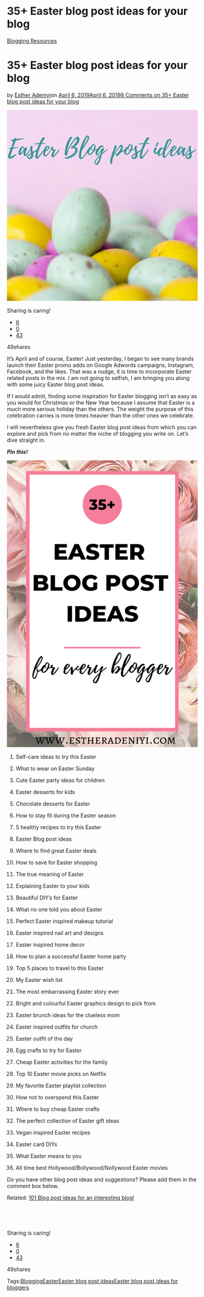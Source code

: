 # 35+ Easter blog post ideas for your blog

[Blogging Resources](https://estheradeniyi.com/category/blogging-resources/)
# 35+ Easter blog post ideas for your blog

by [Esther Adeniyi](https://estheradeniyi.com/author/esther-adeniyi/)on [April 6, 2019April 6, 2019](https://estheradeniyi.com/5-easter-blog-post-ideas-for-you/)[8 Comments on 35+ Easter blog post ideas for your blog](https://estheradeniyi.com/5-easter-blog-post-ideas-for-you/#comments)

![Easter Blog post ideas, Esther Adeniyi. Easter Blog post ideas for every blogger, blog post ideas for April, what to write on your blog this easter, easter blog post ideas for fashion bloggers, easter blog post ideas for beauty bloggers, easter blog post ideas for mom bloggers](images\Easter-Blog-post-ideas.png)

Sharing is caring!

- [6](https://www.facebook.com/sharer/sharer.php?u=https%3A%2F%2Festheradeniyi.com%2F5-easter-blog-post-ideas-for-you%2F&amp;t=35%2B%20Easter%20blog%20post%20ideas%20for%20your%20blog)
- [0](https://twitter.com/intent/tweet?text=35%2B%20Easter%20blog%20post%20ideas%20for%20your%20blog&amp;url=https%3A%2F%2Festheradeniyi.com%2F5-easter-blog-post-ideas-for-you%2F)
- [43](#)

49shares

It&#x2019;s April and of course, Easter! Just yesterday, I began to see many brands launch their Easter promo adds on Google Adwords campaigns, Instagram, Facebook, and the likes. That was a nudge, it is time to incorporate Easter related posts in the mix. I am not going to selfish, I am bringing you along with some juicy Easter blog post ideas.

If I would admit, finding some inspiration for Easter blogging isn&#x2019;t as easy as you would for Christmas or the New Year because I assume that Easter is a much more serious holiday than the others. The weight the purpose of this celebration carries is more times heavier than the other ones we celebrate.

I will nevertheless give you fresh Easter blog post ideas from which you can explore and pick from no matter the niche of blogging you write on. Let&#x2019;s dive straight in.

***Pin this!***

![30+ Easter blog post ideas, blog post ideas for Easter, Esther Adeniyi, Easter blog post ideas for bloggers.](images\30.png)

1. Self-care ideas to try this Easter

2. What to wear on Easter Sunday

3. Cute Easter party ideas for children

4. Easter desserts for kids

5. Chocolate desserts for Easter

6. How to stay fit during the Easter season

7. 5 healthy recipes to try this Easter

8. Easter Blog post ideas

9. Where to find great Easter deals

10. How to save for Easter shopping

11. The true meaning of Easter

12. Explaining Easter to your kids

13. Beautiful DIY&#x2019;s for Easter

14. What no one told you about Easter

15. Perfect Easter inspired makeup tutorial

16. Easter inspired nail art and designs

17. Easter inspired home decor

18. How to plan a successful Easter home party

19. Top 5 places to travel to this Easter

20. My Easter wish list

21. The most embarrassing Easter story ever

22. Bright and colourful Easter graphics design to pick from

23. Easter brunch ideas for the clueless mom

24. Easter inspired outfits for church

25. Easter outfit of the day

26. Egg crafts to try for Easter

27. Cheap Easter activities for the family

28. Top 10 Easter movie picks on Netflix

29. My favorite Easter playlist collection

30. How not to overspend this Easter

31. Where to buy cheap Easter crafts

32. The perfect collection of Easter gift ideas

33. Vegan inspired Easter recipes

34. Easter card DIYs

35. What Easter means to you

36. All time best Hollywood/Bollywood/Nollywood Easter movies

Do you have other blog post ideas and suggestions? Please add them in the comment box below.

Related: [101 Blog post ideas for an interesting blog!](https://estheradeniyi.com/blog-post-ideas/)

&#xA0;

&#xA0;

Sharing is caring!

- [6](https://www.facebook.com/sharer/sharer.php?u=https%3A%2F%2Festheradeniyi.com%2F5-easter-blog-post-ideas-for-you%2F&amp;t=35%2B%20Easter%20blog%20post%20ideas%20for%20your%20blog)
- [0](https://twitter.com/intent/tweet?text=35%2B%20Easter%20blog%20post%20ideas%20for%20your%20blog&amp;url=https%3A%2F%2Festheradeniyi.com%2F5-easter-blog-post-ideas-for-you%2F)
- [43](#)

49shares

Tags:[Blogging](https://estheradeniyi.com/tag/blogging/)[Easter](https://estheradeniyi.com/tag/easter/)[Easter blog post ideas](https://estheradeniyi.com/tag/easter-blog-post-ideas/)[Easter blog post ideas for bloggers](https://estheradeniyi.com/tag/easter-blog-post-ideas-for-bloggers/)